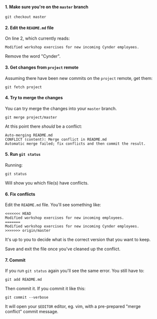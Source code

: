 
#### 1. Make sure you're on the `master` branch
```
git checkout master
```

#### 2. Edit the `README.md` file

On line 2, which currently reads:
```
Modified workshop exercises for new incoming Cynder employees.
```
Remove the word "Cynder".

#### 3. Get changes from `project` remote

Assuming there have been new commits on the `project` remote, get them:
```
git fetch project
```

#### 4. Try to merge the changes

You can try merge the changes into your `master` branch.
```
git merge project/master
```

At this point there *should* be a conflict:
```
Auto-merging README.md
CONFLICT (content): Merge conflict in README.md
Automatic merge failed; fix conflicts and then commit the result.
```

#### 5. Run `git status`

Running:
```
git status
```
Will show you which file(s) have conflicts.

#### 6. Fix conflicts

Edit the `README.md` file. You'll see something like:
```
<<<<<<< HEAD
Modified workshop exercises for new incoming employees.
=======
Modified workshop exercises for new incoming Cynder employees.
>>>>>>> origin/master
```

It's up to you to decide what is the correct version that you want to keep.

Save and exit the file once you've cleaned up the conflict.

#### 7. Commit
If you run `git status` again you'll see the same error. You still have to:
```
git add README.md
```

Then commit it. If you commit it like this:
```
git commit --verbose
```
It will open your `$EDITOR` editor, eg. vim, with a pre-prepared "merge
conflict" commit message.
